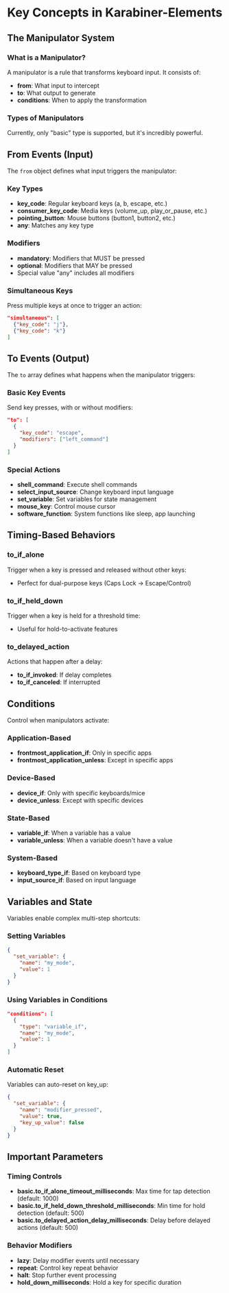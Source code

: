 # Key Concepts in Karabiner-Elements

## The Manipulator System

### What is a Manipulator?
A manipulator is a rule that transforms keyboard input. It consists of:
- **from**: What input to intercept
- **to**: What output to generate
- **conditions**: When to apply the transformation

### Types of Manipulators
Currently, only "basic" type is supported, but it's incredibly powerful.

## From Events (Input)

The `from` object defines what input triggers the manipulator:

### Key Types
- **key_code**: Regular keyboard keys (a, b, escape, etc.)
- **consumer_key_code**: Media keys (volume_up, play_or_pause, etc.)
- **pointing_button**: Mouse buttons (button1, button2, etc.)
- **any**: Matches any key type

### Modifiers
- **mandatory**: Modifiers that MUST be pressed
- **optional**: Modifiers that MAY be pressed
- Special value "any" includes all modifiers

### Simultaneous Keys
Press multiple keys at once to trigger an action:
```json
"simultaneous": [
  {"key_code": "j"},
  {"key_code": "k"}
]
```

## To Events (Output)

The `to` array defines what happens when the manipulator triggers:

### Basic Key Events
Send key presses, with or without modifiers:
```json
"to": [
  {
    "key_code": "escape",
    "modifiers": ["left_command"]
  }
]
```

### Special Actions
- **shell_command**: Execute shell commands
- **select_input_source**: Change keyboard input language
- **set_variable**: Set variables for state management
- **mouse_key**: Control mouse cursor
- **software_function**: System functions like sleep, app launching

## Timing-Based Behaviors

### to_if_alone
Trigger when a key is pressed and released without other keys:
- Perfect for dual-purpose keys (Caps Lock → Escape/Control)

### to_if_held_down
Trigger when a key is held for a threshold time:
- Useful for hold-to-activate features

### to_delayed_action
Actions that happen after a delay:
- **to_if_invoked**: If delay completes
- **to_if_canceled**: If interrupted

## Conditions

Control when manipulators activate:

### Application-Based
- **frontmost_application_if**: Only in specific apps
- **frontmost_application_unless**: Except in specific apps

### Device-Based
- **device_if**: Only with specific keyboards/mice
- **device_unless**: Except with specific devices

### State-Based
- **variable_if**: When a variable has a value
- **variable_unless**: When a variable doesn't have a value

### System-Based
- **keyboard_type_if**: Based on keyboard type
- **input_source_if**: Based on input language

## Variables and State

Variables enable complex multi-step shortcuts:

### Setting Variables
```json
{
  "set_variable": {
    "name": "my_mode",
    "value": 1
  }
}
```

### Using Variables in Conditions
```json
"conditions": [
  {
    "type": "variable_if",
    "name": "my_mode",
    "value": 1
  }
]
```

### Automatic Reset
Variables can auto-reset on key_up:
```json
{
  "set_variable": {
    "name": "modifier_pressed",
    "value": true,
    "key_up_value": false
  }
}
```

## Important Parameters

### Timing Controls
- **basic.to_if_alone_timeout_milliseconds**: Max time for tap detection (default: 1000)
- **basic.to_if_held_down_threshold_milliseconds**: Min time for hold detection (default: 500)
- **basic.to_delayed_action_delay_milliseconds**: Delay before delayed actions (default: 500)

### Behavior Modifiers
- **lazy**: Delay modifier events until necessary
- **repeat**: Control key repeat behavior
- **halt**: Stop further event processing
- **hold_down_milliseconds**: Hold a key for specific duration
